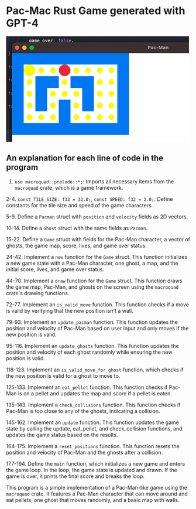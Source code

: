 # Pac-Mac Rust Game generated with GPT-4

![Pac-Mac Rust Game generated with GPT-4!](/img/game.png "Pac-Mac")


## An explanation for each line of code in the program


1. `use macroquad::prelude::*;`: Imports all necessary items from the `macroquad` crate, which is a game framework.

2-4. `const TILE_SIZE: f32 = 32.0;`, `const SPEED: f32 = 2.0;`: Define constants for the tile size and speed of the game characters.

5-9. Define a `Pacman` struct with `position` and `velocity` fields as 2D vectors.

10-14. Define a `Ghost` struct with the same fields as `Pacman`.

15-22. Define a `Game` struct with fields for the Pac-Man character, a vector of ghosts, the game map, score, lives, and game over status.

24-42. Implement a `new` function for the `Game` struct. This function initializes a new game state with a Pac-Man character, one ghost, a map, and the initial score, lives, and game over status.

44-70. Implement a `draw` function for the `Game` struct. This function draws the game map, Pac-Man, and ghosts on the screen using the `macroquad` crate's drawing functions.

72-77. Implement an `is_valid_move` function. This function checks if a move is valid by verifying that the new position isn't a wall.

79-93. Implement an `update_pacman` function. This function updates the position and velocity of Pac-Man based on user input and only moves if the new position is valid.

95-116. Implement an `update_ghosts` function. This function updates the position and velocity of each ghost randomly while ensuring the new position is valid.

118-123. Implement an `is_valid_move_for_ghost` function, which checks if the new position is valid for a ghost to move to.

125-133. Implement an `eat_pellet` function. This function checks if Pac-Man is on a pellet and updates the map and score if a pellet is eaten.

135-143. Implement a `check_collisions` function. This function checks if Pac-Man is too close to any of the ghosts, indicating a collision.

145-162. Implement an `update` function. This function updates the game state by calling the update, eat_pellet, and check_collision functions, and updates the game status based on the results.

164-175. Implement a `reset_positions` function. This function resets the position and velocity of Pac-Man and the ghosts after a collision.

177-194. Define the `main` function, which initializes a new game and enters the game loop. In the loop, the game state is updated and drawn. If the game is over, it prints the final score and breaks the loop.

This program is a simple implementation of a Pac-Man-like game using the `macroquad` crate. It features a Pac-Man character that can move around and eat pellets, one ghost that moves randomly, and a basic map with walls.
